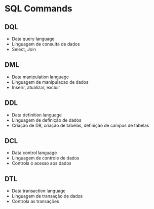 # SQL Commands

## DQL
- Data query language
- Linguagem de consulta de dados
- Select, Join

## DML
- Data manipulation language
- Linguagem de manipulacao de dados
- Inserir, atualizar, excluir

## DDL
- Data definition language
- Linguagem de definição de dados
- Criação de DB, criação de tabelas, definição de campos de tabelas

## DCL
- Data control language
- Linguagem de controle de dados
- Controla o acesso aos dados

## DTL
- Data transaction language
- Linguagem de transação de dados
- Controla as transações